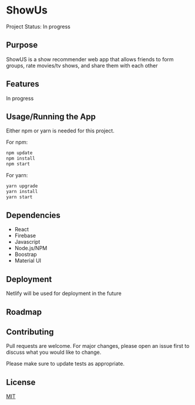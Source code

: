 # ShowUs 

Project Status: In progress

## Purpose

ShowUS is a show recommender web app that allows friends to form groups, rate movies/tv shows, and share them with each other

## Features

In progress

## Usage/Running the App

Either npm or yarn is needed for this project. 

For npm:

```bash
npm update
npm install
npm start
```

For yarn:

```bash
yarn upgrade
yarn install
yarn start
```

## Dependencies

- React
- Firebase
- Javascript
- Node.js/NPM
- Boostrap
- Material UI

## Deployment

Netlify will be used for deployment in the future

## Roadmap


## Contributing
Pull requests are welcome. For major changes, please open an issue first to discuss what you would like to change.

Please make sure to update tests as appropriate.

## License
[MIT](LICENSE)
